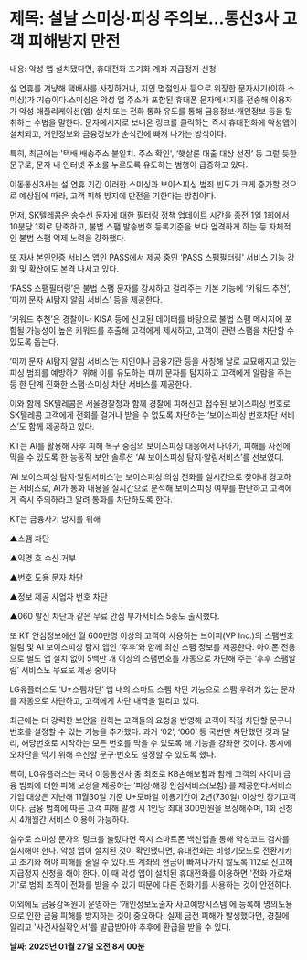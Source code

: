 # **제목: 설날 스미싱·피싱 주의보…통신3사 고객 피해방지 만전**

  내용: 악성 앱 설치됐다면, 휴대전화 초기화·계좌 지급정지 신청

설 연휴를 겨냥해 택배사를 사칭하거나, 지인 명절인사 등으로 위장한 문자사기(이하 스미싱)가 기승이다.스미싱은 악성 앱 주소가 포함된 휴대폰 문자메시지를 전송해 이용자가 악성 애플리케이션(앱) 설치 또는 전화 통화 유도를 통해 금융정보·개인정보 등을 탈취하는 수법을 말한다. 문자메시지로 보내온 링크를 클릭하는 즉시 휴대전화에 악성앱이 설치되고, 개인정보와 금융정보가 순식간에 빠져 나가는 방식이다.

특히, 최근에는 '택배 배송주소 불일치. 주소 확인', ‘햇살론 대출 대상 선정’ 등 그럴 듯한 문구로, 문자 내 인터넷 주소를 누르도록 유도하는 범행이 급증하고 있다.

이동통신3사는 설 연휴 기간 이러한 스미싱과 보이스피싱 범죄 빈도가 크게 증가할 것으로 예상됨에 따라, 고객 피해 방지에 만전을 기한다는 방침이다.

먼저, SK텔레콤은 송수신 문자에 대한 필터링 정책 업데이트 시간을 종전 1일 1회에서 10분당 1회로 단축하고, 불법 스팸 발송번호 등록기준을 보다 엄격하게 하는 등 자체적인 불법 스팸 억제 노력을 강화했다.

또 자사 본인인증 서비스 앱인 PASS에서 제공 중인 ‘PASS 스팸필터링’ 서비스 기능 강화 및 확산에도 본격 나서고 있다.

‘PASS 스팸필터링’은 불법 스팸 문자를 감시하고 걸러주는 기본 기능에 ‘키워드 추천’, ‘미끼 문자 AI탐지 알림 서비스’ 등을 제공한다.

‘키워드 추천’은 경찰이나 KISA 등에 신고된 데이터를 바탕으로 불법 스팸 메시지에 포함될 가능성이 높은 키워드를 추출해 고객에게 제시하고, 고객이 관련 스팸을 차단할 수 있도록 돕는다.

‘미끼 문자 AI탐지 알림 서비스’는 지인이나 금융기관 등을 사칭해 날로 교묘해지고 있는 피싱 범죄를 예방하기 위해 이를 유도하는 미끼 문자를 탐지하고 고객에게 알람을 주는 등 한 단계 진화한 스팸·스미싱 차단 서비스를 제공한다.

이와 함께 SK텔레콤은 서울경찰청과 함께 경찰에 피해신고 접수된 보이스피싱 번호로 SK텔레콤 고객에게 전화를 걸거나 받을 수 없도록 차단하는 ‘보이스피싱 번호차단 서비스’도 함께 제공하고 있다.

KT는 AI를 활용해 사후 피해 복구 중심의 보이스피싱 대응에서 나아가, 피해를 사전에 막을 수 있도록 한 능동적 보안 솔루션 ‘AI 보이스피싱 탐지·알림서비스’를 선보였다.

‘AI 보이스피싱 탐지·알림서비스’는 보이스피싱 의심 전화를 실시간으로 찾아내 경고하는 서비스로, AI가 통화 내용을 실시간으로 분석해 보이스피싱 여부를 판단하고 고객에게 즉시 주의하라고 알려 통화를 차단하도록 한다.

KT는 금융사기 방지를 위해

▲스팸 차단 

▲익명 호 수신 거부 

▲번호 도용 문자 차단 

▲정보 제공 사업자 번호 차단 

▲060 발신 차단과 같은 무료 안심 부가서비스 5종도 출시했다.

또 KT 안심정보에선 월 600만명 이상의 고객이 사용하는 브이피(VP Inc.)의 스팸번호 알림 및 AI 보이스피싱 탐지 앱인 ‘후후’와 함께 최신 스팸 정보를 제공한다. 아이폰 전용으로 별도 앱 설치 없이 5백만 개 이상의 스팸번호를 자동으로 차단해 주는 ‘후후 스팸알림’ 서비스도 무료로 제공 중이다

LG유플러스도 ‘U+스팸차단’ 앱 내의 스마트 스팸 차단 기능으로 스팸 우려가 있는 문자를 자동으로 차단하고, 고객에게 차단 내역을 알리고 있다.

최근에는 더 강력한 보안을 원하는 고객들의 요청을 반영해 고객이 직접 차단할 문구나 번호를 설정할 수 있는 기능을 추가했다. 과거 ‘02’, ‘060’ 등 국번만 차단했던 것과 달리, 해당번호로 시작하는 모든 번호를 막을 수 있도록 해 기능을 강화한 것이다. 동시에 오차단을 막기 위해 수신할 문구·번호도 설정할 수 있도록 했다.

특히, LG유플러스는 국내 이동통신사 중 최초로 KB손해보험과 함께 고객의 사이버 금융 범죄에 대한 피해 보상을 제공하는 ‘피싱·해킹 안심서비스(보험)’를 제공한다.서비스 가입 대상은 지난해 11월30일 기준 U+모바일 이용기간이 2년(730일) 이상인 장기고객이다. 금융 범죄에 따른 고객 피해 발생 시 1인당 최대 300만원을 보상해주며, 1회 신청 시 4개월간 서비스 이용이 가능하다.

실수로 스미싱 문자의 링크를 눌렀다면 즉시 스마트폰 백신앱을 통해 악성코드 검사를 실시해야 한다. 악성 앱이 설치된 것이 확인됐다면, 휴대전화는 비행기모드로 전환시키고 초기화 해야 피해를 줄일 수 있다.또 계좌의 현금이 빠져나가지 않도록 112로 신고해 지급정지 신청을 해야 한다. 이 때 악성 앱이 설치된 휴대전화를 이용하면 '전화 가로채기'로 범죄 조직이 전화를 받을 수 있기 때문에 다른 전화기를 사용하는 것이 안전하다.

이외에도 금융감독원이 운영하는 '개인정보노출자 사고예방시스템'에 등록해 명의도용으로 인한 금융 피해를 방지하는 것이 중요하다. 실제 금전 피해가 발생했다면, 경찰에 알리고 '사건사실확인서'를 발급받아야 추후에 환급을 받을 수 있다.

  **날짜: 2025년 01월 27일 오전 8시 00분**